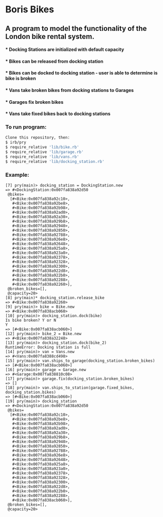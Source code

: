 # Boris Bikes #

## A program to model the functionality of the London bike rental system.

#### * Docking Stations are initialized with default capacity
#### * Bikes can be released from docking station
#### * Bikes can be docked to docking station - user is able to determine is bike is broken
#### * Vans take broken bikes from docking stations to Garages
#### * Garages fix broken bikes
#### * Vans take fixed bikes back to docking stations

### To run program:
```bash
Clone this repository, then:
$ irb/pry
$ require_relative 'lib/bike.rb'
$ require_relative 'lib/garage.rb'
$ require_relative 'lib/vans.rb'
$ require_relative 'lib/docking_station.rb'
```

### Example:
```
[7] pry(main)> docking_station = DockingStation.new
=> #<DockingStation:0x007fa838a92d50
 @bikes=
  [#<Bike:0x007fa838a92c10>,
   #<Bike:0x007fa838a92be8>,
   #<Bike:0x007fa838a92b98>,
   #<Bike:0x007fa838a92ad0>,
   #<Bike:0x007fa838a92a30>,
   #<Bike:0x007fa838a929b8>,
   #<Bike:0x007fa838a92940>,
   #<Bike:0x007fa838a92850>,
   #<Bike:0x007fa838a92788>,
   #<Bike:0x007fa838a926e8>,
   #<Bike:0x007fa838a92648>,
   #<Bike:0x007fa838a925a8>,
   #<Bike:0x007fa838a923a0>,
   #<Bike:0x007fa838a92378>,
   #<Bike:0x007fa838a92328>,
   #<Bike:0x007fa838a92300>,
   #<Bike:0x007fa838a922d8>,
   #<Bike:0x007fa838a922b0>,
   #<Bike:0x007fa838a92288>,
   #<Bike:0x007fa838a92260>],
 @broken_bikes=[],
 @capacity=20>
[8] pry(main)* docking_station.release_bike
=> #<Bike:0x007fa838a92260>
[9] pry(main)> bike = Bike.new
=> #<Bike:0x007fa838acb060>
[10] pry(main)> docking_station.dock(bike)
Is bike broken? Y or N
Y
=> [#<Bike:0x007fa838acb060>]
[12] pry(main)> bike_2 = Bike.new
=> #<Bike:0x007fa838a32248>
[13] pry(main)> docking_station.dock(bike_2)
RuntimeError: Docking station is full
[14] pry(main)> van = Vans.new
=> #<Vans:0x007fa8388cd498>
[15] pry(main)> van.ships_to_garage(docking_station.broken_bikes)
=> [#<Bike:0x007fa838acb060>]
[16] pry(main)> garage = Garage.new
=> #<Garage:0x007fa838810c08>
[17] pry(main)> garage.fix(docking_station.broken_bikes)
=> []
[18] pry(main)> van.ships_to_station(garage.fixed_bikes, docking_station.bikes)
=> [#<Bike:0x007fa838acb060>]
[19] pry(main)> docking_station
=> #<DockingStation:0x007fa838a92d50
 @bikes=
  [#<Bike:0x007fa838a92c10>,
   #<Bike:0x007fa838a92be8>,
   #<Bike:0x007fa838a92b98>,
   #<Bike:0x007fa838a92ad0>,
   #<Bike:0x007fa838a92a30>,
   #<Bike:0x007fa838a929b8>,
   #<Bike:0x007fa838a92940>,
   #<Bike:0x007fa838a92850>,
   #<Bike:0x007fa838a92788>,
   #<Bike:0x007fa838a926e8>,
   #<Bike:0x007fa838a92648>,
   #<Bike:0x007fa838a925a8>,
   #<Bike:0x007fa838a923a0>,
   #<Bike:0x007fa838a92378>,
   #<Bike:0x007fa838a92328>,
   #<Bike:0x007fa838a92300>,
   #<Bike:0x007fa838a922d8>,
   #<Bike:0x007fa838a922b0>,
   #<Bike:0x007fa838a92288>,
   #<Bike:0x007fa838acb060>],
 @broken_bikes=[],
 @capacity=20>
```
